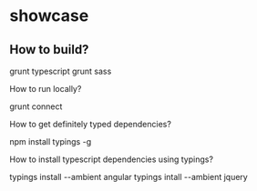 # showcase

## How to build?

grunt typescript
grunt sass

How to run locally?

grunt connect

How to get definitely typed dependencies?

npm install typings -g

How to install typescript dependencies using typings?

typings install --ambient angular
typings intall --ambient jquery
